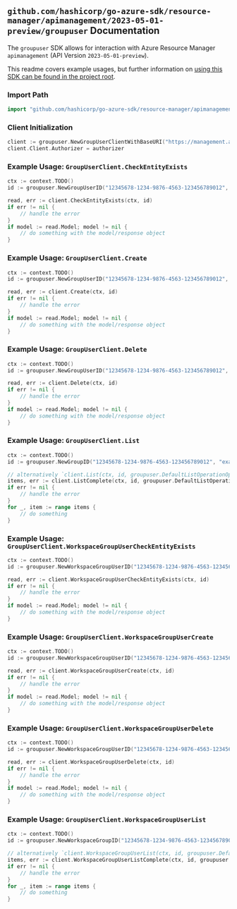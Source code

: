 
## `github.com/hashicorp/go-azure-sdk/resource-manager/apimanagement/2023-05-01-preview/groupuser` Documentation

The `groupuser` SDK allows for interaction with Azure Resource Manager `apimanagement` (API Version `2023-05-01-preview`).

This readme covers example usages, but further information on [using this SDK can be found in the project root](https://github.com/hashicorp/go-azure-sdk/tree/main/docs).

### Import Path

```go
import "github.com/hashicorp/go-azure-sdk/resource-manager/apimanagement/2023-05-01-preview/groupuser"
```


### Client Initialization

```go
client := groupuser.NewGroupUserClientWithBaseURI("https://management.azure.com")
client.Client.Authorizer = authorizer
```


### Example Usage: `GroupUserClient.CheckEntityExists`

```go
ctx := context.TODO()
id := groupuser.NewGroupUserID("12345678-1234-9876-4563-123456789012", "example-resource-group", "serviceValue", "groupIdValue", "userIdValue")

read, err := client.CheckEntityExists(ctx, id)
if err != nil {
	// handle the error
}
if model := read.Model; model != nil {
	// do something with the model/response object
}
```


### Example Usage: `GroupUserClient.Create`

```go
ctx := context.TODO()
id := groupuser.NewGroupUserID("12345678-1234-9876-4563-123456789012", "example-resource-group", "serviceValue", "groupIdValue", "userIdValue")

read, err := client.Create(ctx, id)
if err != nil {
	// handle the error
}
if model := read.Model; model != nil {
	// do something with the model/response object
}
```


### Example Usage: `GroupUserClient.Delete`

```go
ctx := context.TODO()
id := groupuser.NewGroupUserID("12345678-1234-9876-4563-123456789012", "example-resource-group", "serviceValue", "groupIdValue", "userIdValue")

read, err := client.Delete(ctx, id)
if err != nil {
	// handle the error
}
if model := read.Model; model != nil {
	// do something with the model/response object
}
```


### Example Usage: `GroupUserClient.List`

```go
ctx := context.TODO()
id := groupuser.NewGroupID("12345678-1234-9876-4563-123456789012", "example-resource-group", "serviceValue", "groupIdValue")

// alternatively `client.List(ctx, id, groupuser.DefaultListOperationOptions())` can be used to do batched pagination
items, err := client.ListComplete(ctx, id, groupuser.DefaultListOperationOptions())
if err != nil {
	// handle the error
}
for _, item := range items {
	// do something
}
```


### Example Usage: `GroupUserClient.WorkspaceGroupUserCheckEntityExists`

```go
ctx := context.TODO()
id := groupuser.NewWorkspaceGroupUserID("12345678-1234-9876-4563-123456789012", "example-resource-group", "serviceValue", "workspaceIdValue", "groupIdValue", "userIdValue")

read, err := client.WorkspaceGroupUserCheckEntityExists(ctx, id)
if err != nil {
	// handle the error
}
if model := read.Model; model != nil {
	// do something with the model/response object
}
```


### Example Usage: `GroupUserClient.WorkspaceGroupUserCreate`

```go
ctx := context.TODO()
id := groupuser.NewWorkspaceGroupUserID("12345678-1234-9876-4563-123456789012", "example-resource-group", "serviceValue", "workspaceIdValue", "groupIdValue", "userIdValue")

read, err := client.WorkspaceGroupUserCreate(ctx, id)
if err != nil {
	// handle the error
}
if model := read.Model; model != nil {
	// do something with the model/response object
}
```


### Example Usage: `GroupUserClient.WorkspaceGroupUserDelete`

```go
ctx := context.TODO()
id := groupuser.NewWorkspaceGroupUserID("12345678-1234-9876-4563-123456789012", "example-resource-group", "serviceValue", "workspaceIdValue", "groupIdValue", "userIdValue")

read, err := client.WorkspaceGroupUserDelete(ctx, id)
if err != nil {
	// handle the error
}
if model := read.Model; model != nil {
	// do something with the model/response object
}
```


### Example Usage: `GroupUserClient.WorkspaceGroupUserList`

```go
ctx := context.TODO()
id := groupuser.NewWorkspaceGroupID("12345678-1234-9876-4563-123456789012", "example-resource-group", "serviceValue", "workspaceIdValue", "groupIdValue")

// alternatively `client.WorkspaceGroupUserList(ctx, id, groupuser.DefaultWorkspaceGroupUserListOperationOptions())` can be used to do batched pagination
items, err := client.WorkspaceGroupUserListComplete(ctx, id, groupuser.DefaultWorkspaceGroupUserListOperationOptions())
if err != nil {
	// handle the error
}
for _, item := range items {
	// do something
}
```
